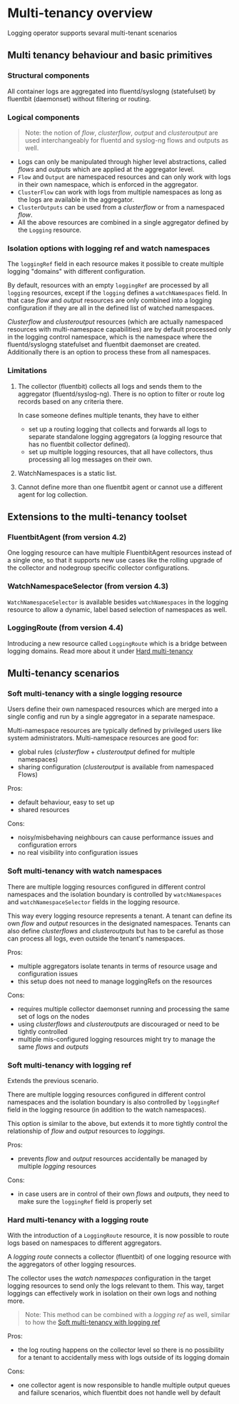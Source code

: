 # Multi-tenancy overview

Logging operator supports sevaral multi-tenant scenarios

## Multi tenancy behaviour and basic primitives

### Structural components

All container logs are aggregated into fluentd/syslogng (statefulset) by fluentbit (daemonset) without filtering or routing.

### Logical components

> Note: the notion of _flow_, _clusterflow_, _output_ and _clusteroutput_ are used interchangeably for fluentd and syslog-ng flows and outputs as well.

- Logs can only be manipulated through higher level abstractions, called _flows_ and _outputs_ which are applied at the aggregator level.
- `Flow` and `Output` are namespaced resources and can only work with logs in their own namespace, which is enforced in the aggregator.
- `ClusterFlow` can work with logs from multiple namespaces as long as the logs are available in the aggregator.
- `ClusterOutputs` can be used from a _clusterflow_ or from a namespaced _flow_.
- All the above resources are combined in a single aggregator defined by the `Logging` resource.

### Isolation options with **logging ref** and **watch namespaces**

The `loggingRef` field in each resource makes it possible to create multiple logging "domains" with different configuration.

By default, resources with an empty `loggingRef` are processed by all `logging` resources, except if the `logging` defines a
`watchNamespaces` field. In that case _flow_ and _output_ resources are only combined into a logging configuration if
they are all in the defined list of watched namespaces.

_Clusterflow_ and _clusteroutput_ resources (which are actually namespaced resources with multi-namespace capabilities) are by default
processed only in the logging control namespace, which is the namespace where the fluentd/syslogng statefulset and fluentbit daemonset are created.
Additionally there is an option to process these from all namespaces.

### Limitations

1. The collector (fluentbit) collects all logs and sends them to the aggregator (fluentd/syslog-ng). There is no option to filter or route log records based on any criteria there. 

    In case someone defines multiple tenants, they have to either
    - set up a routing logging that collects and forwards all logs to separate standalone logging aggregators
      (a logging resource that has no fluentbit collector defined).
    - set up multiple logging resources, that all have collectors, thus processing all log messages on their own.

2. WatchNamespaces is a static list.
3. Cannot define more than one fluentbit agent or cannot use a different agent for log collection.

## Extensions to the multi-tenancy toolset

### FluentbitAgent (from version 4.2)

One logging resource can have multiple FluentbitAgent resources instead of a single one, so that it supports new use cases
like the rolling upgrade of the collector and nodegroup specific collector configurations.

### WatchNamespaceSelector (from version 4.3)

`WatchNamespaceSelector` is available besides `watchNamespaces` in the logging resource to allow a dynamic, label based selection of
namespaces as well.

### LoggingRoute (from version 4.4)

Introducing a new resource called `LoggingRoute` which is a bridge between logging domains. Read more about it under [Hard multi-tenancy](#hard-multi-tenancy-with-a-logging-route)

## Multi-tenancy scenarios

### Soft multi-tenancy with a single logging resource

Users define their own namespaced resources which are merged into a single config and run by a single aggregator in a separate namespace.

Multi-namespace resources are typically defined by privileged users like system administrators. Multi-namespace resources
are good for:
- global rules (_clusterflow_ + _clusteroutput_ defined for multiple namespaces)
- sharing configuration (_clusteroutput_ is available from namespaced Flows)

Pros:
- default behaviour, easy to set up
- shared resources

Cons:
- noisy/misbehaving neighbours can cause performance issues and configuration errors
- no real visibility into configuration issues

### Soft multi-tenancy with watch namespaces

There are multiple logging resources configured in different control namespaces and the isolation boundary is controlled by
`watchNamespaces` and `watchNamespaceSelector` fields in the logging resource.

This way every logging resource represents a tenant. A tenant can define its own _flow_ and _output_ resources in the designated
namespaces. Tenants can also define _clusterflows_ and _clusteroutputs_ but has to be careful as those can process all
logs, even outside the tenant's namespaces.

Pros:
- multiple aggregators isolate tenants in terms of resource usage and configuration issues
- this setup does not need to manage loggingRefs on the resources

Cons:
- requires multiple collector daemonset running and processing the same set of logs on the nodes
- using _clusterflows_ and _clusteroutputs_ are discouraged or need to be tightly controlled
- multiple mis-configured logging resources might try to manage the same _flows_ and _outputs_

### Soft multi-tenancy with logging ref

Extends the previous scenario.

There are multiple logging resources configured in different control namespaces and the isolation boundary is also controlled by
`loggingRef` field in the logging resource (in addition to the watch namespaces).

This option is similar to the above, but extends it to more tightly control the relationship of _flow_ and _output_ resources to _loggings_.

Pros:
- prevents _flow_ and _output_ resources accidentally be managed by multiple _logging_ resources

Cons:
- in case users are in control of their own _flows_ and _outputs_, they need to make sure the `loggingRef` field is properly set

### Hard multi-tenancy with a logging route

With the introduction of a `LoggingRoute` resource, it is now possible to route logs based on namespaces to different aggregators.

A _logging route_ connects a collector (fluentbit) of one logging resource with the aggregators of other logging resources.

The collector uses the _watch namespaces_ configuration in the target logging resources to send only the logs relevant to them.
This way, target loggings can effectively work in isolation on their own logs and nothing more.

> Note: This method can be combined with a _logging ref_ as well, similar to how the [Soft multi-tenancy with logging ref](#soft-multi-tenancy-with-logging-ref) 

Pros:
- the log routing happens on the collector level so there is no possibility for a tenant to accidentally mess with logs outside
of its logging domain

Cons:
- one collector agent is now responsible to handle multiple output queues and failure scenarios, which fluentbit does not handle well by default
